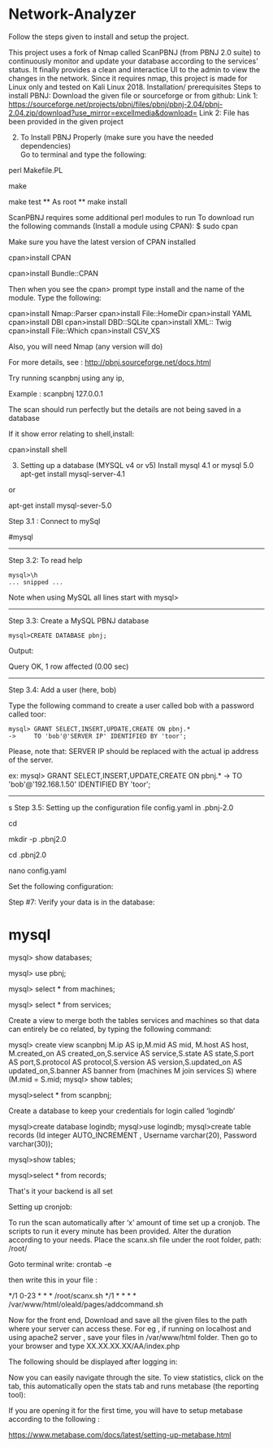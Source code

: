 # Network-Analyzer
Follow the steps given to install and setup the project.

This project uses a fork of Nmap called ScanPBNJ (from PBNJ 2.0 suite) to continuously monitor and update your database according to the services’ status.
It finally provides a clean and interactice UI to the admin to view the changes in the network.
Since it requires nmap, this project is made for Linux only and tested on Kali Linux 2018.
Installation/ prerequisites 
Steps to install PBNJ:
Download the given file or sourceforge or from github:
Link 1: https://sourceforge.net/projects/pbnj/files/pbnj/pbnj-2.04/pbnj-2.04.zip/download?use_mirror=excellmedia&download=
Link 2: File has been provided in the given project

2. To Install PBNJ Properly (make sure you have the needed dependencies)	
Go to terminal and type the following:

perl Makefile.PL

make

make test
** As root ** make install

ScanPBNJ requires some additional perl modules to run
To download run the following commands (Install a module using CPAN):
$ sudo cpan

Make sure you have the latest version of CPAN installed

cpan>install CPAN

cpan>install Bundle::CPAN

Then when you see the cpan> prompt type install and the name of the module.
Type the following:

cpan>install Nmap::Parser
cpan>install File::HomeDir
cpan>install YAML
cpan>install DBI
cpan>install DBD::SQLite
cpan>install XML:: Twig
cpan>install File::Which
cpan>install CSV_XS

Also, you will need Nmap (any version will do)


For more details, see : http://pbnj.sourceforge.net/docs.html

Try running scanpbnj using any ip, 

Example : scanpbnj 127.0.0.1

The scan should run perfectly but the details are not being saved in a database

If it show error relating to shell,install:

cpan>install shell

3. Setting up a database (MYSQL v4 or v5)
Install mysql 4.1 or mysql 5.0
apt-get install mysql-server-4.1  
 
or
 
apt-get install mysql-sever-5.0

Step 3.1 : Connect to mySql

#mysql

***********************************************************************

Step 3.2: To read help
	
    mysql>\h
    ... snipped ...

Note when using MySQL all lines start with mysql>
 
***********************************************************************

Step 3.3: Create a MySQL PBNJ database 

    mysql>CREATE DATABASE pbnj;

Output:

Query OK, 1 row affected (0.00 sec)

***********************************************************************

Step 3.4: Add a user (here, bob)

Type the following command to create a user called bob with a password called toor:

    mysql> GRANT SELECT,INSERT,UPDATE,CREATE ON pbnj.* 
    ->     TO 'bob'@'SERVER IP' IDENTIFIED BY 'toor';

Please, note that:  SERVER IP should be replaced with the actual 
ip address of the server.

ex:
    mysql> GRANT SELECT,INSERT,UPDATE,CREATE ON pbnj.* 
    ->     TO 'bob'@'192.168.1.50' IDENTIFIED BY 'toor';
***********************************************************************

s
Step 3.5: Setting up the configuration file config.yaml in .pbnj-2.0


cd

mkdir -p .pbnj2.0

cd .pbnj2.0


nano config.yaml



Set the following configuration:






Step #7: Verify your data is in the database:

# mysql
   


mysql> show databases;



mysql> use pbnj;

mysql> select * from machines; 

  













mysql> select * from services; 




Create a view to merge both the tables services and machines so that data can entirely be co related, by typing the following command:

mysql> create view scanpbnj M.ip AS ip,M.mid AS mid, M.host AS host, M.created_on AS created_on,S.service AS service,S.state AS state,S.port AS port,S.protocol AS protocol,S.version AS version,S.updated_on AS updated_on,S.banner AS banner from (machines M join services S) where (M.mid = S.mid;
mysql> show tables;


mysql>select * from scanpbnj;

Create a database to keep your credentials for login called ‘logindb’

mysql>create database logindb;
mysql>use logindb;
mysql>create table records (Id integer AUTO_INCREMENT , Username varchar(20), Password varchar(30));

mysql>show tables;



mysql>select * from records;



That's it your backend is all set
	
Setting up cronjob:

To run the scan automatically after ‘x’ amount of time set up a cronjob. 
The scripts to run it every minute has been provided.
Alter the duration according to your needs.
Place the scanx.sh file under the root folder, path: /root/

Goto terminal write:
crontab -e

then write this in your file :

*/1 0-23 * * * /root/scanx.sh
*/1 * * * * /var/www/html/oleald/pages/addcommand.sh


Now for the front end,
Download and save all the given files to the path where your server can access these.
For eg , if running on localhost and using apache2 server , save your files in /var/www/html folder.
Then go to your browser and type XX.XX.XX.XX/AA/index.php

The following should be displayed after logging in:



Now you can easily navigate through the site.
To view statistics, click on the tab, this automatically open the stats tab and runs metabase (the reporting tool):

If you are opening it for the first time, you will have to setup metabase according to the following :

https://www.metabase.com/docs/latest/setting-up-metabase.html
